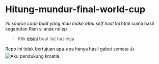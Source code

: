 # Hitung-mundur-final-world-cup
*Ini source code buat yang mau make atau self host*
Ini html cuma hasil kegabutan Rian si anak nolep

> Klik [disini](https://rianetwork.my.id) buat liat hasilnya

Repo ini tidak bertujuan apa-apa hanya hasil gabut semata :+1:
![Aku pendukung kroatia](https://media.discordapp.net/attachments/1042417502912778246/1051431022253842532/20221211_162927.jpg)
